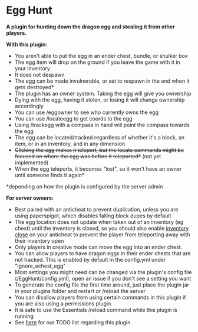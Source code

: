 # Egg Hunt
**A plugin for hunting down the dragon egg and stealing it from other players.**

**With this plugin:**

- You aren't able to put the egg in an ender chest, bundle, or shulker box
- The egg item will drop on the ground if you leave the game with it in your inventory
- It does not despawn
- The egg can be made invulnerable, or set to respawn in the end when it gets destroyed*
- The plugin has an owner system. Taking the egg will give you ownership
- Dying with the egg, having it stolen, or losing it will change ownership accordingly
- You can use /eggowner to see who currently owns the egg
- You can use /locateegg to get coords to the egg
- Using /trackegg with a compass in hand will point the compass towards the egg
- The egg can be located/tracked regardless of whether it's a block, an item, or in an inventory, and in any dimension
- ~~Clicking the egg makes it teleport, but the locate commands might be focused on where the egg was before it teleported*~~ (not yet implemented)
- When the egg teleports, it becomes "lost", so it won't have an owner until someone finds it again*

 *depending on how the plugin is configured by the server admin

**For server owners:**
- Best paired with an anticheat to prevent duplication, unless you are using paperspigot, which disables falling block dupes by default
- The egg location does not update when taken out of an inventory (eg chest) until the inventory is closed, so you should also enable [inventory close](https://github.com/NoCheatPlus/Docs/wiki/%5BInventory%5D-Open) on your anticheat to prevent the player from teleporting away with their inventory open
- Only players in creative mode can move the egg into an ender chest.
- You can allow players to have dragon eggs in their ender chests that are not tracked. This is enabled by default in the config.yml under "ignore_echest_egg"
- Most settings you might need can be changed via the plugin's config file (/EggHunt/config.yml), open an issue if you don't see a setting you want
- To generate the config file the first time around, just place the plugin jar in your plugins folder and restart or /reload the server
- You can disallow players from using certain commands in this plugin if you are also using a permissions plugin
- It is safe to use the Essentials /reload command while this plugin is running
- See [here](https://github.com/HyperSMP/EggHuntPlugin/projects/1) for our TODO list regarding this plugin
